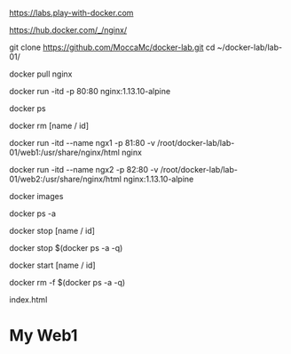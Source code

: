 
https://labs.play-with-docker.com

https://hub.docker.com/_/nginx/

git clone https://github.com/MoccaMc/docker-lab.git
cd ~/docker-lab/lab-01/

docker pull nginx

docker run -itd -p 80:80 nginx:1.13.10-alpine

docker ps

docker rm [name / id]

docker run -itd --name ngx1 -p 81:80 -v /root/docker-lab/lab-01/web1:/usr/share/nginx/html nginx

docker run -itd --name ngx2 -p 82:80 -v /root/docker-lab/lab-01/web2:/usr/share/nginx/html nginx:1.13.10-alpine

docker images

docker ps -a

docker stop [name / id]

docker stop $(docker ps -a -q)

docker start [name / id]

docker rm -f $(docker ps -a -q)

index.html 

<html>
    <body>
        <h1>My Web1</h1>
    </body>
</html>

